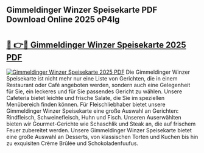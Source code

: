 ## Gimmeldinger Winzer Speisekarte PDF Download Online 2025 oP4Ig

# <h2><a href="http://gccg0m.nevu.top/?p=Gimmeldinger+Winzer+Speisekarte">🔗 👉🔴 Gimmeldinger Winzer Speisekarte 2025 PDF</a></h2>

[![Gimmeldinger Winzer Speisekarte 2025 PDF](https://i.imgur.com/dBaPXMq.png)](http://gccg0m.nevu.top/?p=Gimmeldinger+Winzer+Speisekarte)
Die Gimmeldinger Winzer Speisekarte ist nicht mehr nur eine Liste von Gerichten, die in einem Restaurant oder Café angeboten werden, sondern auch eine Gelegenheit für Sie, ein leckeres und für Sie passendes Gericht zu wählen. Unsere Cafeteria bietet leichte und frische Salate, die Sie im speziellen Menübereich finden können. Für Fleischliebhaber bietet unsere Gimmeldinger Winzer Speisekarte eine große Auswahl an Gerichten: Rindfleisch, Schweinefleisch, Huhn und Fisch. Unseren Auserwählten bieten wir Gourmet-Gerichte wie Schaschlik und Steak an, die auf frischem Feuer zubereitet werden. Unsere Gimmeldinger Winzer Speisekarte bietet eine große Auswahl an Desserts, von klassischen Torten und Kuchen bis hin zu exquisiten Crème Brûlée und Schokoladenfuufus.
